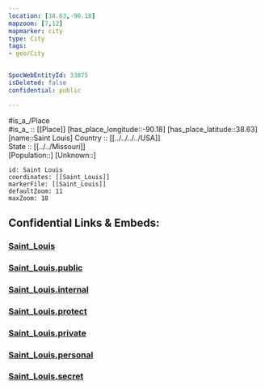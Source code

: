 ```yaml
---
location: [38.63,-90.18] 
mapzoom: [7,12] 
mapmarker: city 
type: City
tags:
- geo/City


SpocWebEntityId: 33875
isDeleted: false
confidential: public

---
```

#is_a_/Place  
#is_a_ :: [[Place]] 
[has_place_longitude::-90.18] 
[has_place_latitude::38.63] 
[name::Saint Louis] 
Country :: [[../../../../USA]]  
State :: [[../../Missouri]]  
[Population::] 
[Unknown::] 


```leaflet
id: Saint Louis
coordinates: [[Saint_Louis]] 
markerFile: [[Saint_Louis]] 
defaultZoom: 11 
maxZoom: 18
```


## Confidential Links & Embeds: 

### [Saint_Louis](/_Standards/Earth/Continent/America~North/USA/USA~Central/Missouri/counties~Missouri/Saint_Louis,County/cities~Saint_Louis/Saint_Louis.md) 

### [Saint_Louis.public](/_public/Earth/Continent/America~North/USA/USA~Central/Missouri/counties~Missouri/Saint_Louis,County/cities~Saint_Louis/Saint_Louis.public.md) 

### [Saint_Louis.internal](/_internal/Earth/Continent/America~North/USA/USA~Central/Missouri/counties~Missouri/Saint_Louis,County/cities~Saint_Louis/Saint_Louis.internal.md) 

### [Saint_Louis.protect](/_protect/Earth/Continent/America~North/USA/USA~Central/Missouri/counties~Missouri/Saint_Louis,County/cities~Saint_Louis/Saint_Louis.protect.md) 

### [Saint_Louis.private](/_private/Earth/Continent/America~North/USA/USA~Central/Missouri/counties~Missouri/Saint_Louis,County/cities~Saint_Louis/Saint_Louis.private.md) 

### [Saint_Louis.personal](/_personal/Earth/Continent/America~North/USA/USA~Central/Missouri/counties~Missouri/Saint_Louis,County/cities~Saint_Louis/Saint_Louis.personal.md) 

### [Saint_Louis.secret](/_secret/Earth/Continent/America~North/USA/USA~Central/Missouri/counties~Missouri/Saint_Louis,County/cities~Saint_Louis/Saint_Louis.secret.md)

